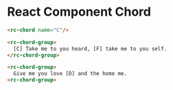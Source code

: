 # React Component Chord

``` html
<rc-chord name="C"/>
```

``` html
<rc-chord-group>
  [C] Take me to you heard, [F] take me to you self.
</rc-chord-group>

<rc-chord-group>
  Give me you love [D] and the home me.
<rc-chord-group>
```